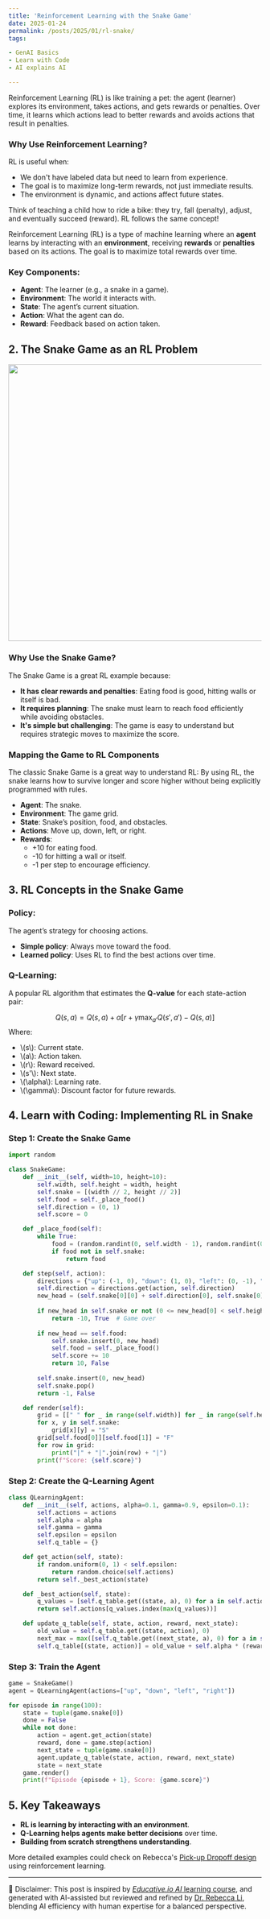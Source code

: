 ```yaml
---
title: 'Reinforcement Learning with the Snake Game'
date: 2025-01-24
permalink: /posts/2025/01/rl-snake/
tags:

- GenAI Basics
- Learn with Code
- AI explains AI

---
```


Reinforcement Learning (RL) is like training a pet: the agent (learner) explores its environment, takes actions, and gets rewards or penalties. Over time, it learns which actions lead to better rewards and avoids actions that result in penalties.

### **Why Use Reinforcement Learning?**
RL is useful when:
- We don't have labeled data but need to learn from experience.
- The goal is to maximize long-term rewards, not just immediate results.
- The environment is dynamic, and actions affect future states.

Think of teaching a child how to ride a bike: they try, fall (penalty), adjust, and eventually succeed (reward). RL follows the same concept!

Reinforcement Learning (RL) is a type of machine learning where an **agent** learns by interacting with an **environment**, receiving **rewards** or **penalties** based on its actions. The goal is to maximize total rewards over time.

### **Key Components:**

- **Agent**: The learner (e.g., a snake in a game).
- **Environment**: The world it interacts with.
- **State**: The agent’s current situation.
- **Action**: What the agent can do.
- **Reward**: Feedback based on action taken.

## **2. The Snake Game as an RL Problem**
<p align="center"><img src="/figures/posts/Snake Game Visualization.png"  width="550" class="inline"/></p>

### **Why Use the Snake Game?**
The Snake Game is a great RL example because:
- **It has clear rewards and penalties**: Eating food is good, hitting walls or itself is bad.
- **It requires planning**: The snake must learn to reach food efficiently while avoiding obstacles.
- **It's simple but challenging**: The game is easy to understand but requires strategic moves to maximize the score.

### **Mapping the Game to RL Components**

The classic Snake Game is a great way to understand RL: By using RL, the snake learns how to survive longer and score higher without being explicitly programmed with rules.

- **Agent**: The snake.
- **Environment**: The game grid.
- **State**: Snake’s position, food, and obstacles.
- **Actions**: Move up, down, left, or right.
- **Rewards**:
  - +10 for eating food.
  - -10 for hitting a wall or itself.
  - -1 per step to encourage efficiency.

## **3. RL Concepts in the Snake Game**

### **Policy:**

The agent’s strategy for choosing actions.

- **Simple policy**: Always move toward the food.
- **Learned policy**: Uses RL to find the best actions over time.

### **Q-Learning:**

A popular RL algorithm that estimates the **Q-value** for each state-action pair:

$$
Q(s, a) = Q(s, a) + \alpha \left[ r + \gamma \max_{a'} Q(s', a') - Q(s, a) \right]
$$
Where:

- \\(s\\): Current state.
- \\(a\\): Action taken.
- \\(r\\): Reward received.
- \\(s'\\): Next state.
- \\(\alpha\\): Learning rate.
- \\(\gamma\\): Discount factor for future rewards.

## **4. Learn with Coding: Implementing RL in Snake**

### **Step 1: Create the Snake Game**

```python
import random

class SnakeGame:
    def __init__(self, width=10, height=10):
        self.width, self.height = width, height
        self.snake = [(width // 2, height // 2)]
        self.food = self._place_food()
        self.direction = (0, 1)
        self.score = 0

    def _place_food(self):
        while True:
            food = (random.randint(0, self.width - 1), random.randint(0, self.height - 1))
            if food not in self.snake:
                return food

    def step(self, action):
        directions = {"up": (-1, 0), "down": (1, 0), "left": (0, -1), "right": (0, 1)}
        self.direction = directions.get(action, self.direction)
        new_head = (self.snake[0][0] + self.direction[0], self.snake[0][1] + self.direction[1])
        
        if new_head in self.snake or not (0 <= new_head[0] < self.height and 0 <= new_head[1] < self.width):
            return -10, True  # Game over
        
        if new_head == self.food:
            self.snake.insert(0, new_head)
            self.food = self._place_food()
            self.score += 10
            return 10, False
        
        self.snake.insert(0, new_head)
        self.snake.pop()
        return -1, False

    def render(self):
        grid = [[" " for _ in range(self.width)] for _ in range(self.height)]
        for x, y in self.snake:
            grid[x][y] = "S"
        grid[self.food[0]][self.food[1]] = "F"
        for row in grid:
            print("|" + "|".join(row) + "|")
        print(f"Score: {self.score}")
```

### **Step 2: Create the Q-Learning Agent**

```python
class QLearningAgent:
    def __init__(self, actions, alpha=0.1, gamma=0.9, epsilon=0.1):
        self.actions = actions
        self.alpha = alpha
        self.gamma = gamma
        self.epsilon = epsilon
        self.q_table = {}

    def get_action(self, state):
        if random.uniform(0, 1) < self.epsilon:
            return random.choice(self.actions)
        return self._best_action(state)

    def _best_action(self, state):
        q_values = [self.q_table.get((state, a), 0) for a in self.actions]
        return self.actions[q_values.index(max(q_values))]

    def update_q_table(self, state, action, reward, next_state):
        old_value = self.q_table.get((state, action), 0)
        next_max = max([self.q_table.get((next_state, a), 0) for a in self.actions])
        self.q_table[(state, action)] = old_value + self.alpha * (reward + self.gamma * next_max - old_value)
```

### **Step 3: Train the Agent**

```python
game = SnakeGame()
agent = QLearningAgent(actions=["up", "down", "left", "right"])

for episode in range(100):
    state = tuple(game.snake[0])
    done = False
    while not done:
        action = agent.get_action(state)
        reward, done = game.step(action)
        next_state = tuple(game.snake[0])
        agent.update_q_table(state, action, reward, next_state)
        state = next_state
    game.render()
    print(f"Episode {episode + 1}, Score: {game.score}")
```

## **5. Key Takeaways**

- **RL is learning by interacting with an environment**.
- **Q-Learning helps agents make better decisions** over time.
- **Building from scratch strengthens understanding**.

More detailed examples could check on Rebecca's [Pick-up Dropoff design](https://xiaoyang-rebecca.github.io/portfolio/6pd/) using reinforcement learning.

---
🤖 Disclaimer: This post is inspired by [*Educative.io AI* learning course](https://www.educative.io/explore?aff=BwW8), and generated with AI-assisted but reviewed and refined by [Dr. Rebecca Li](https://xiaoyang-rebecca.github.io/), blending AI efficiency with human expertise for a balanced perspective.

